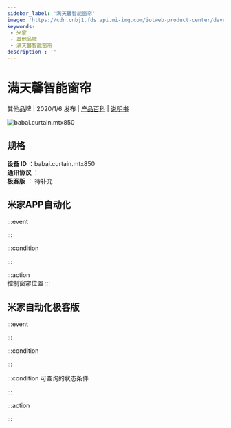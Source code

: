 ```yaml
---
sidebar_label: '满天馨智能窗帘'
image: 'https://cdn.cnbj1.fds.api.mi-img.com/iotweb-product-center/developer_1575948038983TX9XMIi7.png?GalaxyAccessKeyId=AKVGLQWBOVIRQ3XLEW&Expires=9223372036854775807&Signature=PDmFfJTlxAWq24FiJwL3rS2RWe0='
keywords: 
 - 米家
 - 其他品牌
 - 满天馨智能窗帘
description : ''
---
```

# 满天馨智能窗帘

其他品牌 | 2020/1/6 发布 | [产品百科](https://home.mi.com/webapp/content/baike/product/index.html?model=babai.curtain.mtx850/) | [说明书](https://home.mi.com/views/introduction.html?model=babai.curtain.mtx850&region=cn)

![babai.curtain.mtx850](https://cdn.cnbj1.fds.api.mi-img.com/iotweb-product-center/developer_1575948038983TX9XMIi7.png?GalaxyAccessKeyId=AKVGLQWBOVIRQ3XLEW&Expires=9223372036854775807&Signature=PDmFfJTlxAWq24FiJwL3rS2RWe0=)

## 规格  
> 
**设备 ID** ：babai.curtain.mtx850  
**通讯协议** ：  
**极客版**  ： 待补充 


## 米家APP自动化  

:::event  

:::

:::condition  

:::

:::action   
控制窗帘位置
:::

## 米家自动化极客版  

:::event  

:::

:::condition  

:::

:::condition 可查询的状态条件  

:::

:::action  

:::

        
